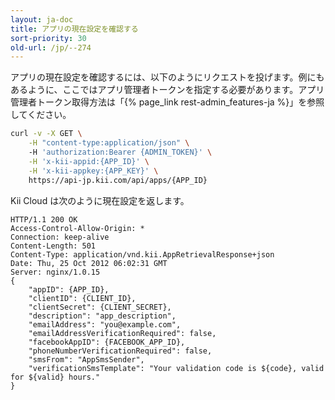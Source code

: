 ```yaml
---
layout: ja-doc
title: アプリの現在設定を確認する
sort-priority: 30
old-url: /jp/--274
---
```

アプリの現在設定を確認するには、以下のようにリクエストを投げます。例にもあるように、ここではアプリ管理者トークンを指定する必要があります。アプリ管理者トークン取得方法は「{% page_link rest-admin_features-ja %}」を参照してください。

```sh
curl -v -X GET \
    -H "content-type:application/json" \ 
    -H 'authorization:Bearer {ADMIN_TOKEN}' \
    -H 'x-kii-appid:{APP_ID}' \
    -H 'x-kii-appkey:{APP_KEY}' \
    https://api-jp.kii.com/api/apps/{APP_ID}
```

Kii Cloud は次のように現在設定を返します。

```
HTTP/1.1 200 OK
Access-Control-Allow-Origin: *
Connection: keep-alive
Content-Length: 501
Content-Type: application/vnd.kii.AppRetrievalResponse+json
Date: Thu, 25 Oct 2012 06:02:31 GMT
Server: nginx/1.0.15
{
    "appID": {APP_ID},
    "clientID": {CLIENT_ID},
    "clientSecret": {CLIENT_SECRET},
    "description": "app_description",
    "emailAddress": "you@example.com",
    "emailAddressVerificationRequired": false,
    "facebookAppID": {FACEBOOK_APP_ID},
    "phoneNumberVerificationRequired": false,
    "smsFrom": "AppSmsSender",
    "verificationSmsTemplate": "Your validation code is ${code}, valid for ${valid} hours."
}
```
